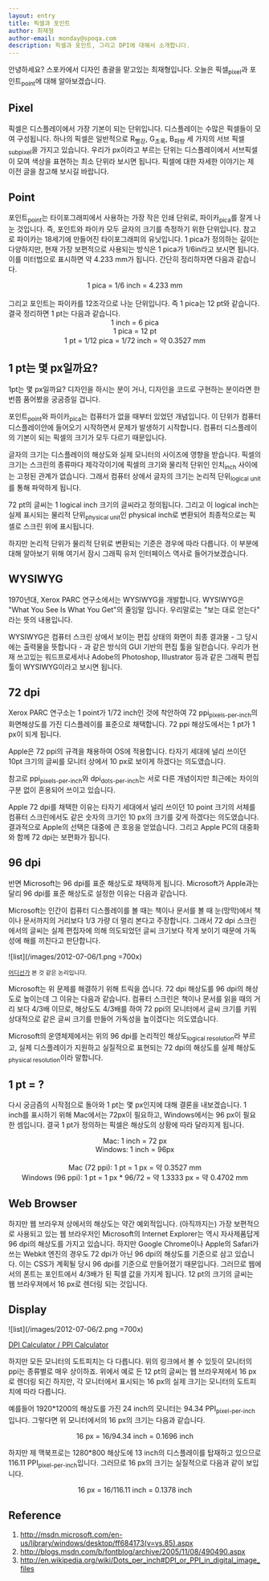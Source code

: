 ```yaml
---
layout: entry
title: 픽셀과 포인트
author: 최재형
author-email: monday@spoqa.com
description: 픽셀과 포인트, 그리고 DPI에 대해서 소개합니다.
---
```


안녕하세요? 스포카에서 디자인 총괄을 맡고있는 최재형입니다. 오늘은 픽셀<sub>pixel</sub>과 포인트<sub>point</sub>에 대해 알아보겠습니다.

Pixel
---
픽셀은 디스플레이에서 가장 기본이 되는 단위입니다. 디스플레이는 수많은 픽셀들이 모여 구성됩니다. 하나의 픽셀은 일반적으로 R<sub>빨강</sub>, G<sub>초록</sub>, B<sub>파랑</sub> 세 가지의 서브 픽셀<sub>subpixel</sub>을 가지고 있습니다. 우리가 px이라고 부르는 단위는 디스플레이에서 서브픽셀이 모여 색상을 표현하는 최소 단위라 보시면 됩니다. 픽셀에 대한 자세한 이야기는 제 이전 글을 참고해 보시길 바랍니다.

Point
---
포인트<sub>point</sub>는 타이포그래피에서 사용하는 가장 작은 인쇄 단위로, 파이카<sub>pica</sub>를 잘게 나눈 것입니다. 즉, 포인트와 파이카 모두 글자의 크기를 측정하기 위한 단위입니다. 참고로 파이카는 18세기에 만들어진 타이포그래피의 유닛입니다. 1 pica가 정의하는 길이는 다양하지만, 현재 가장 보편적으로 사용되는 방식은 1 pica가 1/6in라고 보시면 됩니다. 이를 미터법으로 표시하면 약 4.233 mm가 됩니다. 간단히 정리하자면 다음과 같습니다.

<center>1 pica = 1/6 inch = 4.233 mm</center>
<br>
그리고 포인트는 파이카를 12조각으로 나눈 단위입니다. 즉 1 pica는 12 pt와 같습니다. 결국 정리하면 1 pt는 다음과 같습니다.

<center>1 inch = 6 pica
<br>
1 pica = 12 pt
<br>
1 pt = 1/12 pica = 1/72 inch = 약 0.3527 mm
</center>

1 pt는 몇 px일까요?
---
1pt는 몇 px일까요? 디자인을 하시는 분이 거나, 디자인을 코드로 구현하는 분이라면 한 번쯤 품어봤을 궁굼증일 겁니다. 

포인트<sub>point</sub>와 파이카<sub>pica</sub>는 컴퓨터가 없을 때부터 있었던 개념입니다. 이 단위가 컴퓨터 디스플레이안에 들어오기 시작하면서 문제가 발생하기 시작합니다. 컴퓨터 디스플레이의 기본이 되는 픽셀의 크기가 모두 다르기 때문입니다.

글자의 크기는 디스플레이의 해상도와 실제 모니터의 사이즈에 영향을 받습니다. 픽셀의 크기는 스크린의 종류마다 제각각이기에 픽셀의 크기와 물리적 단위인 인치<sub>inch</sub> 사이에는 고정된 관계가 없습니다. 그래서 컴퓨터 상에서 글자의 크기는 논리적 단위<sub>logical unit</sub>를 통해 파악하게 됩니다. 

72 pt의 글씨는 1 logical inch 크기의 글씨라고 정의됩니다. 그리고 이 logical inch는 실제 표시되는 물리적 단위<sub>physical unit</sub>인 physical inch로 변환되어 최종적으로는 픽셀로 스크린 위에 표시됩니다.

하지만 논리적 단위가 물리적 단위로 변환되는 기준은 경우에 따라 다릅니다. 이 부분에 대해 알아보기 위해 여기서 잠시 그래픽 유저 인터페이스 역사로 들어가보겠습니다.

WYSIWYG
---
1970년대, Xerox PARC 연구소에서는 WYSIWYG을 개발합니다. WYSIWYG은 "What You See Is What You Get"의 줄임말 입니다. 우리말로는 "보는 대로 얻는다" 라는 뜻의 내용입니다. 

WYSIWYG은 컴퓨터 스크린 상에서 보이는 편집 상태의 화면이 최종 결과물 - 그 당시에는 출력물을 뜻합니다 - 과 같은 방식의 GUI 기반의 편집 툴을 일컫습니다. 우리가 현재 쓰고있는 워드프로세서나 Adobe의 Photoshop, Illustrator 등과 같은 그래픽 편집 툴이 WYSIWYG이라고 보시면 됩니다.


72 dpi
---
Xerox PARC 연구소는 1 point가 1/72 inch인 것에 착안하여 72 ppi<sub>pixels-per-inch</sub>의 화면해상도를 가진 디스플레이를 표준으로 채택합니다. 72 ppi 해상도에서는 1 pt가 1 px이 되게 됩니다. 

Apple은 72 ppi의 규격을 채용하여 OS에 적용합니다. 타자기 세대에 널리 쓰이던 10pt 크기의 글씨를 모니터 상에서 10 px로 보이게 하겠다는 의도였습니다. 

참고로 ppi<sub>pixels-per-inch</sub>와 dpi<sub>dots-per-inch</sub>는 서로 다른 개념이지만 최근에는 차이의 구분 없이 혼용되어 쓰이고 있습니다.

Apple 72 dpi를 채택한 이유는 타자기 세대에서 널리 쓰이던 10 point 크기의 서체를 컴퓨터 스크린에서도 같은 숫자의 크기인 10 px의 크기를 갖게 하겠다는 의도였습니다. 결과적으로 Apple의 선택은 대중에 큰 호응을 얻었습니다. 그리고 Apple PC의 대중화와 함께 72 dpi는 보편화가 됩니다.

96 dpi
---
반면 Microsoft는 96 dpi를 표준 해상도로 채택하게 됩니다. Microsoft가 Apple과는 달리 96 dpi를 표준 해상도로 설정한 이유는 다음과 같습니다.

Microsoft는 인간이 컴퓨터 디스플레이를 볼 때는 책이나 문서를 볼 때 눈(망막)에서 책이나 문서까지의 거리보다 1/3 가량 더 멀리 본다고 주장합니다. 그래서 72 dpi 스크린에서의 글씨는 실제 편집자에 의해 의도되었던 글씨 크기보다 작게 보이기 때문에 가독성에 해를 끼친다고 판단합니다.

![list](/images/2012-07-06/1.png =700x)

<sub><a href="http://cdn.iphonehacks.com/wp-content/uploads/2012/03/apple-new-ipad-retina-display-math.jpg">어디선가</a> 본 것 같은 논리입니다.</sub></center>

Microsoft는 위 문제를 해결하기 위해 트릭을 씁니다. 72 dpi 해상도를 96 dpi의 해상도로 높이는데 그 이유는 다음과 같습니다. 컴퓨터 스크린은 책이나 문서를 읽을 때의 거리 보다 4/3배 이므로, 해상도도 4/3배를 하여 72 ppi의 모니터에서 글씨 크기를 키워 상대적으로 같은 글씨 크기를 만들어 가독성을 높이겠다는 의도였습니다.

Microsoft의 운영체제에서는 위의 96 dpi를 논리적인 해상도<sub>logical resolution</sub>라 부르고, 실제 디스플레이가 지원하고 실질적으로 표현되는 72 dpi의 해상도를 실제 해상도<sub>physical resolution</sub>이라 말합니다.

1 pt = ?
---
다시 궁금즘의 시작점으로 돌아와 1 pt는 몇 px인지에 대해 결론을 내보겠습니다. 1 inch를 표시하기 위해 Mac에서는 72px이 필요하고, Windows에서는 96 px이 필요한 셈입니다. 결국 1 pt가 정의하는 픽셀은 해상도의 상황에 따라 달라지게 됩니다. 

<center>
Mac: 1 inch = 72 px
<br>
Windows: 1 inch = 96px
<br>
<br>
Mac (72 ppi): 1 pt = 1 px = 약 0.3527 mm
<br>
Windows (96 ppi): 1 pt = 1 px * 96/72 = 약 1.3333 px = 약 0.4702 mm
</center>

Web Browser
---
하지만 웹 브라우져 상에서의 해상도는 약간 예외적입니다. (아직까지는) 가장 보편적으로 사용되고 있는 웹 브라우저인 Microsoft의 Internet Explorer는 역시 자사제품답게 96 dpi의 해상도를 가지고 있습니다. 하지만 Google Chrome이나 Apple의 Safari가 쓰는 Webkit 엔진의 경우도 72 dpi가 아닌 96 dpi의 해상도를 기준으로 삼고 있습니다. 이는 CSS가 계획될 당시 96 dpi를 기준으로 만들어졌기 때문입니다. 그러므로 웹에서의 폰트는 포인트에서 4/3배가 된 픽셀 값을 가지게 됩니다. 12 pt의 크기의 글씨는 웹 브라우져에서 16 px로 렌더링 되는 것입니다.

Display
---

![list](/images/2012-07-06/2.png =700x)

<a href="http://members.ping.de/~sven/dpi.html">DPI Calculator / PPI Calculator</a>

하지만 모든 모니터의 도트피치는 다 다릅니다. 위의 링크에서 볼 수 있듯이 모니터의 ppi는 종류별로 매우 상이하죠. 위에서 예로 든 12 pt의 글씨는 웹 브라우져에서 16 px로 렌더링 되긴 하지만, 각 모니터에서 표시되는 16 px의 실제 크기는 모니터의 도트피치에 따라 다릅니다. 

예를들어 1920*1200의 해상도를 가진 24 inch의 모니터는 94.34 PPI<sub>pixel-per-inch</sub>입니다. 그렇다면 위 모니터에서의 16 px의 크기는 다음과 같습니다.

<center>16 px = 16/94.34 inch = 0.1696 inch</center>

하지만 제 맥북프로는 1280*800 해상도에 13 inch의 디스플레이를 탑재하고 있으므로 116.11 PPI<sub>pixel-per-inch</sub>입니다. 그러므로 16 px의 크기는 실질적으로 다음과 같이 보입니다.

<center>16 px = 16/116.11 inch = 0.1378 inch</center>

Reference
---
1.	<a href="http://msdn.microsoft.com/en-us/library/windows/desktop/ff684173(v=vs.85).aspx">http://msdn.microsoft.com/en-us/library/windows/desktop/ff684173(v=vs.85).aspx</a>
2.	<a href="http://blogs.msdn.com/b/fontblog/archive/2005/11/08/490490.aspx">http://blogs.msdn.com/b/fontblog/archive/2005/11/08/490490.aspx</a>
3.	<a href="http://en.wikipedia.org/wiki/Dots_per_inch#DPI_or_PPI_in_digital_image_files">http://en.wikipedia.org/wiki/Dots_per_inch#DPI_or_PPI_in_digital_image_files</a>
